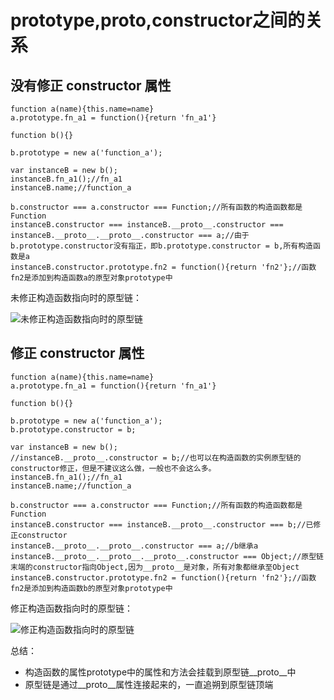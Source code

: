 # prototype,__proto__,constructor之间的关系

## 没有修正 constructor 属性

```
function a(name){this.name=name}
a.prototype.fn_a1 = function(){return 'fn_a1'}

function b(){}

b.prototype = new a('function_a');

var instanceB = new b();
instanceB.fn_a1();//fn_a1
instanceB.name;//function_a

b.constructor === a.constructor === Function;//所有函数的构造函数都是Function
instanceB.constructor === instanceB.__proto__.constructor === instanceB.__proto__.__proto__.constructor === a;//由于b.prototype.constructor没有指正，即b.prototype.constructor = b,所有构造函数是a
instanceB.constructor.prototype.fn2 = function(){return 'fn2'};//函数fn2是添加到构造函数a的原型对象prototype中
```

未修正构造函数指向时的原型链：

![未修正构造函数指向时的原型链](https://mmbiz.qlogo.cn/mmbiz/E7ia3F4UicMxicaqSDqsmE7HFSc3K1wqVmVAXWs7muRhWbNMKBXvNyWNVysccB6StwAiclIEG13pca9eJEicGS4TWYQ/0?wx_fmt=jpeg)

## 修正 constructor 属性

```
function a(name){this.name=name}
a.prototype.fn_a1 = function(){return 'fn_a1'}

function b(){}

b.prototype = new a('function_a');
b.prototype.constructor = b;

var instanceB = new b();
//instanceB.__proto__.constructor = b;//也可以在构造函数的实例原型链的constructor修正，但是不建议这么做，一般也不会这么多。
instanceB.fn_a1();//fn_a1
instanceB.name;//function_a

b.constructor === a.constructor === Function;//所有函数的构造函数都是Function
instanceB.constructor === instanceB.__proto__.constructor === b;//已修正constructor
instanceB.__proto__.__proto__.constructor === a;//b继承a
instanceB.__proto__.__proto__.__proto__.constructor === Object;//原型链末端的constructor指向Object,因为__proto__是对象，所有对象都继承至Object
instanceB.constructor.prototype.fn2 = function(){return 'fn2'};//函数fn2是添加到构造函数b的原型对象prototype中
```

修正构造函数指向时的原型链：

![修正构造函数指向时的原型链](https://mmbiz.qlogo.cn/mmbiz/E7ia3F4UicMxicaqSDqsmE7HFSc3K1wqVmV2oSWeqibHJTZ9EKRp6y5KdMjwaJ8SFurIibQNpWIRNqoghnhCCCT2Nlw/0?wx_fmt=jpeg)

总结：

- 构造函数的属性prototype中的属性和方法会挂载到原型链__proto__中
- 原型链是通过__proto__属性连接起来的，一直追朔到原型链顶端
